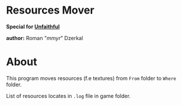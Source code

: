 # Resources Mover
**Special for [Unfaithful](https://vk.com/id83712522)**

**author:** Roman "_mmyr_" Dzerkal 

# About
This program moves resources (f.e textures) from `From` folder to `Where` folder.

List of resources locates in `.log` file in game folder.